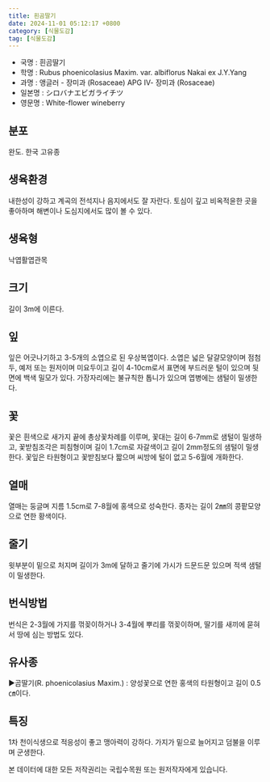 ```yaml
---
title: 흰곰딸기
date: 2024-11-01 05:12:17 +0800
category: [식물도감]
tag: [식물도감]
---
```




- 국명 : 흰곰딸기
- 학명 : Rubus phoenicolasius Maxim. var. albiflorus Nakai ex J.Y.Yang
- 과명 : 앵글러 - 장미과 (Rosaceae) APG Ⅳ- 장미과 (Rosaceae)
- 일본명 : シロバナエビガライチツ
- 영문명 : White-flower wineberry


## 분포
완도. 한국 고유종
## 생육환경
내한성이 강하고 계곡의 전석지나 음지에서도 잘 자란다. 토심이 깊고 비옥적윤한 곳을 좋아하며 해변이나 도심지에서도 많이 볼 수 있다.
## 생육형
낙엽활엽관목
## 크기
길이 3m에 이른다.
## 잎
잎은 어긋나기하고 3-5개의 소엽으로 된 우상복엽이다. 소엽은 넓은 달걀모양이며 점첨두, 예저 또는 원저이며 미요두이고 길이 4-10cm로서 표면에 부드러운 털이 있으며 뒷면에 백색 밀모가 있다. 가장자리에는 불규칙한 톱니가 있으며 엽병에는 샘털이 밀생한다.
## 꽃
꽃은 흰색으로 새가지 끝에 총상꽃차례를 이루며, 꽃대는 길이 6-7mm로 샘털이 밀생하고, 꽃받침조각은 피침형이며 길이 1.7cm로 자갈색이고 길이 2mm정도의 샘털이 밀생한다. 꽃잎은 타원형이고 꽃받침보다 짧으며 씨방에 털이 없고 5-6월에 개화한다.
## 열매
열매는 둥글며 지름 1.5cm로 7-8월에 홍색으로 성숙한다. 종자는 길이 2㎜의 콩팥모양으로 연한 황색이다.
## 줄기
윗부분이 밑으로 처지며 길이가 3m에 달하고 줄기에 가시가 드문드문 있으며 적색 샘털이 밀생한다.
## 번식방법
번식은 2-3월에 가지를 꺾꽂이하거나 3-4월에 뿌리를 꺾꽂이하며, 딸기를 새끼에 묻혀서 땅에 심는 방법도 있다.
## 유사종
▶곰딸기(R. phoenicolasius Maxim.) : 양성꽃으로 연한 홍색의 타원형이고  길이 0.5㎝이다.
## 특징
1차 천이식생으로 적응성이 좋고 맹아력이 강하다. 가지가 밑으로 늘어지고 덤불을 이루며 군생한다.






본 데이터에 대한 모든 저작권리는 국립수목원 또는 원저작자에게 있습니다.
